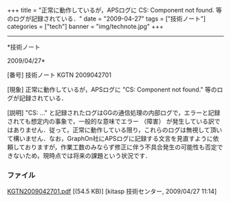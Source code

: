 ﻿+++
title = "正常に動作しているが，APSログに CS: Component not found. 等のログが記録されている．"
date = "2009-04-27"
tags = ["技術ノート"]
categories = ["tech"]
banner = "img/technote.jpg"
+++

-----------------------------------------------------------------------------------------------------------------------------

*技術ノート

2009/04/27*


[番号]
技術ノート KGTN 2009042701

[現象]
正常に動作しているが，APSログに "CS: Component not found."
等のログが記録されている．

[説明]
"CS: ..."
と記録されたログはGGの通信処理の内部ログで，エラーと記録されても想定内の事象で，一般的な意味でエラー
（障害）
が発生している訳ではありません．従って，正常に動作している限り，これらのログは無視して頂いて構いません．なお，GraphOn社にAPSログに記録する文言を見直すように依頼しておりますが，作業工数のみならず修正に伴う不具合発生の可能性も否定できないため，現時点では将来の課題という状況です．


### ファイル





[KGTN2009042701.pdf](http://techreport.kitasp.net/attachments/download/16/KGTN2009042701.pdf)
 [(54.5 KB)] [kitasp 技術センター, 2009/04/27
11:14]

